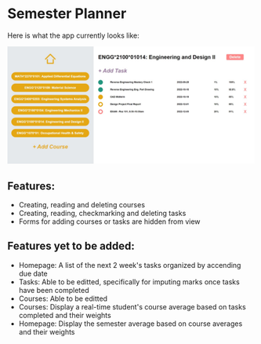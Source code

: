 # Semester Planner

Here is what the app currently looks like:

<img src="src/images/Screenshot 2023-01-06 012802.jpg" width="600"/>

## Features:

- Creating, reading and deleting courses
- Creating, reading, checkmarking and deleting tasks
- Forms for adding courses or tasks are hidden from view

## Features yet to be added:

- Homepage: A list of the next 2 week's tasks organized by accending due date
- Tasks: Able to be editted, specifically for imputing marks once tasks have been completed
- Courses: Able to be editted
- Courses: Display a real-time student's course average based on tasks completed and their weights
- Homepage: Display the semester average based on course averages and their weights
